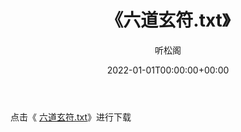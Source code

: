 ﻿---
title:  《六道玄符.txt》
date:   2022-01-01T00:00:00+00:00
author: 听松阁
layout: post
permalink: /六道玄符/
categories: 小说
tags: [小说]
---

点击《 [六道玄符.txt](http://img.660000.xyz/bookstukust/book/bntxt/10/六道玄符.txt)》进行下载